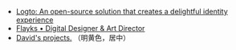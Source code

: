 - [Logto: An open-source solution that creates a delightful identity experience](https://logto.io/)
- [Flayks • Digital Designer & Art Director](https://flayks.com/)
- [David's projects.](https://davjhan.com/) （明黄色，居中）
